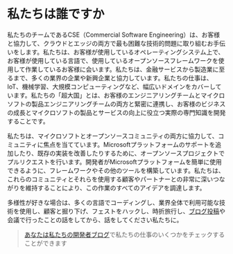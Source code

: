 # 私たちは誰ですか

私たちのチームであるCSE（Commercial Software Engineering）は、お客様と協力して、クラウドとエッジの両方で最も困難な技術的問題に取り組むお手伝いをします。私たちは、お客様が使用しているオペレーティングシステム上で、お客様が使用している言語で、使用しているオープンソースフレームワークを使用して作業しているお客様に会います。私たちは、金融サービスから製造業に至るまで、多くの業界の企業や新興企業と協力しています。私たちの仕事は、IoT、機械学習、大規模コンピューティングなど、幅広いドメインをカバーしています。私たちの「超大国」とは、お客様のエンジニアリングチームとマイクロソフトの製品エンジニアリングチームの両方と緊密に連携し、お客様のビジネスの成長とマイクロソフトの製品とサービスの向上に役立つ実際の専門知識を開発することです。

私たちは、マイクロソフトとオープンソースコミュニティの両方に協力して、コミュニティに焦点を当てています。Microsoftプラットフォームのサポートを追加したり、既存の実装を改善したりするために、オープンソースプロジェクトでプルリクエストを行います。開発者がMicrosoftプラットフォームを簡単に使用できるように、フレームワークやその他のツールを構築しています。私たちは、これらのコミュニティとそれらを使用する顧客やパートナーとの非常に深いつながりを維持することにより、この作業のすべてのアイデアを調達します。

多様性が好きな場合は、多くの言語でコーディングし、業界全体で利用可能な技術を使用し、顧客と掘り下げ、フェストをハックし、時折旅行し、[ブログ投稿](https://www.microsoft.com/developerblog/)や会議で行ったことの話をしてから、話をしてください私たちに。

> [あなたは私たちの開発者ブログ](https://www.microsoft.com/developerblog/)で私たちの仕事のいくつかをチェックすることができます
